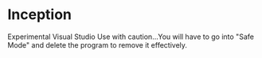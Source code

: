 # Inception
Experimental Visual Studio
Use with caution...You will have to go into "Safe Mode" and delete the program to remove it effectively.
